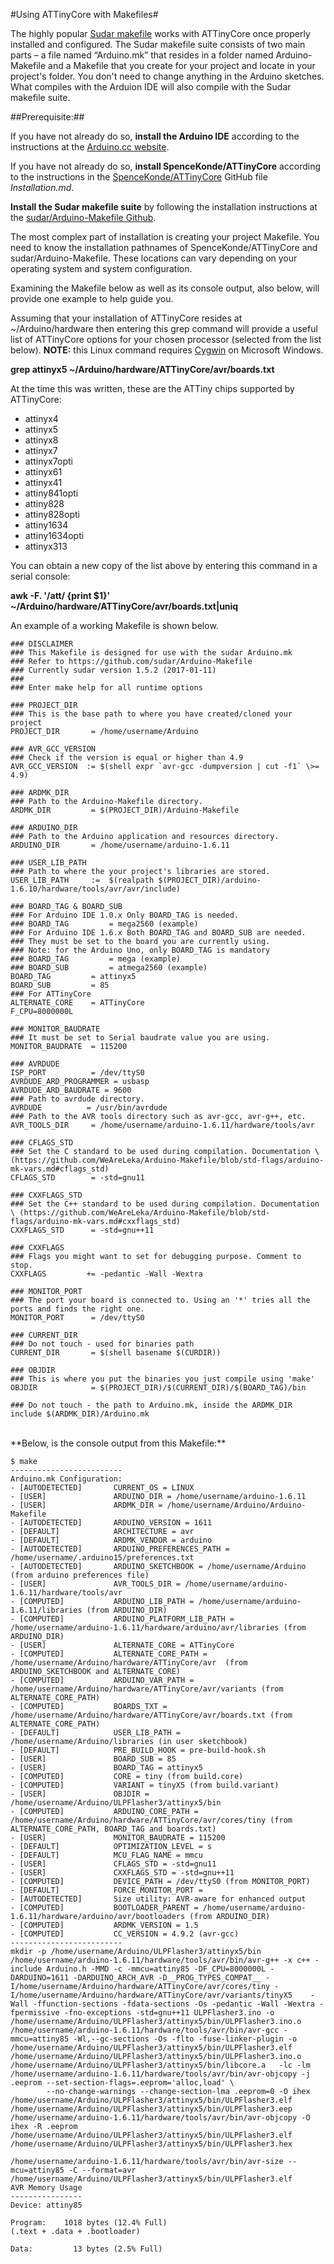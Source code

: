 #Using ATTinyCore with Makefiles#

The highly popular [Sudar
makefile](https://github.com/sudar/Arduino-Makefile) works with
ATTinyCore once properly installed and configured. The Sudar
makefile suite consists of two main parts – a file named
“Arduino.mk” that resides in a folder named Arduino-Makefile and a
Makefile that you create for your project and locate in your
project's folder.  You don't need to change anything in the Arduino
sketches. What compiles with the Arduion IDE will also compile with
the Sudar makefile suite.

##Prerequisite:##

If you have not already do so, **install the Arduino IDE** according
to the instructions at the [Arduino.cc
website](https://www.arduino.cc/en/Main/Software).

If you have not already do so, **install SpenceKonde/ATTinyCore**
according to the instructions in the
[SpenceKonde/ATTinyCore](https://github.com/SpenceKonde/ATTinyCore)
GitHub file *Installation.md*.

**Install the Sudar makefile suite** by following the installation
instructions at the [sudar/Arduino-Makefile
Github](https://github.com/sudar/Arduino-Makefile).

The most complex part of installation is creating your project
Makefile. You need to know the installation  pathnames of
SpenceKonde/ATTinyCore and  sudar/Arduino-Makefile. These locations
can vary depending on your operating system and system
configuration.

Examining the Makefile below as well as its
console output, also below, will provide one example to help guide
you.

Assuming that your installation of ATTinyCore resides at
~/Arduino/hardware then entering this grep command will provide a
useful list of ATTinyCore options for your chosen processor (selected from the list below).
**NOTE:** this Linux command requires [Cygwin](https://www.cygwin.com/) on Microsoft Windows.

**grep attinyx5 ~/Arduino/hardware/ATTinyCore/avr/boards.txt**

At the time this was written, these are the ATTiny chips supported by ATTinyCore:

* attinyx4
* attinyx5
* attinyx8
* attinyx7
* attinyx7opti
* attinyx61
* attinyx41
* attiny841opti
* attiny828
* attiny828opti
* attiny1634
* attiny1634opti
* attinyx313

You can obtain a new copy of the list above by entering this command in a serial console:

**awk -F. '/att/ {print $1}' ~/Arduino/hardware/ATTinyCore/avr/boards.txt|uniq**


An example of a working Makefile is shown below.
<br>
```
### DISCLAIMER
### This Makefile is designed for use with the sudar Arduino.mk
### Refer to https://github.com/sudar/Arduino-Makefile
### Currently sudar version 1.5.2 (2017-01-11)
###
### Enter make help for all runtime options

### PROJECT_DIR
### This is the base path to where you have created/cloned your project
PROJECT_DIR       = /home/username/Arduino

### AVR_GCC_VERSION
### Check if the version is equal or higher than 4.9
AVR_GCC_VERSION  := $(shell expr `avr-gcc -dumpversion | cut -f1` \>= 4.9)

### ARDMK_DIR
### Path to the Arduino-Makefile directory.
ARDMK_DIR         = $(PROJECT_DIR)/Arduino-Makefile

### ARDUINO_DIR
### Path to the Arduino application and resources directory.
ARDUINO_DIR       = /home/username/arduino-1.6.11

### USER_LIB_PATH
### Path to where the your project's libraries are stored.
USER_LIB_PATH     :=  $(realpath $(PROJECT_DIR)/arduino-1.6.10/hardware/tools/avr/avr/include)

### BOARD_TAG & BOARD_SUB
### For Arduino IDE 1.0.x Only BOARD_TAG is needed.
### BOARD_TAG         = mega2560 (example)
### For Arduino IDE 1.6.x Both BOARD_TAG and BOARD_SUB are needed.
### They must be set to the board you are currently using.
### Note: for the Arduino Uno, only BOARD_TAG is mandatory
### BOARD_TAG         = mega (example)
### BOARD_SUB         = atmega2560 (example)
BOARD_TAG         = attinyx5
BOARD_SUB         = 85
### For ATTinyCore
ALTERNATE_CORE    = ATTinyCore
F_CPU=8000000L

### MONITOR_BAUDRATE
### It must be set to Serial baudrate value you are using.
MONITOR_BAUDRATE  = 115200

### AVRDUDE
ISP_PORT          = /dev/ttyS0
AVRDUDE_ARD_PROGRAMMER = usbasp
AVRDUDE_ARD_BAUDRATE = 9600
### Path to avrdude directory.
AVRDUDE          = /usr/bin/avrdude
### Path to the AVR tools directory such as avr-gcc, avr-g++, etc.
AVR_TOOLS_DIR     = /home/username/arduino-1.6.11/hardware/tools/avr

### CFLAGS_STD
### Set the C standard to be used during compilation. Documentation \ (https://github.com/WeAreLeka/Arduino-Makefile/blob/std-flags/arduino-mk-vars.md#cflags_std)
CFLAGS_STD        = -std=gnu11

### CXXFLAGS_STD
### Set the C++ standard to be used during compilation. Documentation \ (https://github.com/WeAreLeka/Arduino-Makefile/blob/std-flags/arduino-mk-vars.md#cxxflags_std)
CXXFLAGS_STD      = -std=gnu++11

### CXXFLAGS
### Flags you might want to set for debugging purpose. Comment to stop.
CXXFLAGS         += -pedantic -Wall -Wextra

### MONITOR_PORT
### The port your board is connected to. Using an '*' tries all the ports and finds the right one.
MONITOR_PORT      = /dev/ttyS0

### CURRENT_DIR
### Do not touch - used for binaries path
CURRENT_DIR       = $(shell basename $(CURDIR))

### OBJDIR
### This is where you put the binaries you just compile using 'make'
OBJDIR            = $(PROJECT_DIR)/$(CURRENT_DIR)/$(BOARD_TAG)/bin

### Do not touch - the path to Arduino.mk, inside the ARDMK_DIR
include $(ARDMK_DIR)/Arduino.mk
```
<br>
**Below, is the console output from this Makefile:**
<br>

```
$ make
-------------------------
Arduino.mk Configuration:
- [AUTODETECTED]       CURRENT_OS = LINUX
- [USER]               ARDUINO_DIR = /home/username/arduino-1.6.11
- [USER]               ARDMK_DIR = /home/username/Arduino/Arduino-Makefile
- [AUTODETECTED]       ARDUINO_VERSION = 1611
- [DEFAULT]            ARCHITECTURE = avr
- [DEFAULT]            ARDMK_VENDOR = arduino
- [AUTODETECTED]       ARDUINO_PREFERENCES_PATH = /home/username/.arduino15/preferences.txt
- [AUTODETECTED]       ARDUINO_SKETCHBOOK = /home/username/Arduino (from arduino preferences file)
- [USER]               AVR_TOOLS_DIR = /home/username/arduino-1.6.11/hardware/tools/avr
- [COMPUTED]           ARDUINO_LIB_PATH = /home/username/arduino-1.6.11/libraries (from ARDUINO_DIR)
- [COMPUTED]           ARDUINO_PLATFORM_LIB_PATH = /home/username/arduino-1.6.11/hardware/arduino/avr/libraries (from ARDUINO_DIR)
- [USER]               ALTERNATE_CORE = ATTinyCore
- [COMPUTED]           ALTERNATE_CORE_PATH = /home/username/Arduino/hardware/ATTinyCore/avr  (from ARDUINO_SKETCHBOOK and ALTERNATE_CORE)
- [COMPUTED]           ARDUINO_VAR_PATH = /home/username/Arduino/hardware/ATTinyCore/avr/variants (from ALTERNATE_CORE_PATH)
- [COMPUTED]           BOARDS_TXT = /home/username/Arduino/hardware/ATTinyCore/avr/boards.txt (from ALTERNATE_CORE_PATH)
- [DEFAULT]            USER_LIB_PATH = /home/username/Arduino/libraries (in user sketchbook)
- [DEFAULT]            PRE_BUILD_HOOK = pre-build-hook.sh
- [USER]               BOARD_SUB = 85
- [USER]               BOARD_TAG = attinyx5
- [COMPUTED]           CORE = tiny (from build.core)
- [COMPUTED]           VARIANT = tinyX5 (from build.variant)
- [USER]               OBJDIR = /home/username/Arduino/ULPFlasher3/attinyx5/bin
- [COMPUTED]           ARDUINO_CORE_PATH = /home/username/Arduino/hardware/ATTinyCore/avr/cores/tiny (from ALTERNATE_CORE_PATH, BOARD_TAG and boards.txt)
- [USER]               MONITOR_BAUDRATE = 115200
- [DEFAULT]            OPTIMIZATION_LEVEL = s
- [DEFAULT]            MCU_FLAG_NAME = mmcu
- [USER]               CFLAGS_STD = -std=gnu11
- [USER]               CXXFLAGS_STD = -std=gnu++11
- [COMPUTED]           DEVICE_PATH = /dev/ttyS0 (from MONITOR_PORT)
- [DEFAULT]            FORCE_MONITOR_PORT =
- [AUTODETECTED]       Size utility: AVR-aware for enhanced output
- [COMPUTED]           BOOTLOADER_PARENT = /home/username/arduino-1.6.11/hardware/arduino/avr/bootloaders (from ARDUINO_DIR)
- [COMPUTED]           ARDMK_VERSION = 1.5
- [COMPUTED]           CC_VERSION = 4.9.2 (avr-gcc)
-------------------------
mkdir -p /home/username/Arduino/ULPFlasher3/attinyx5/bin
/home/username/arduino-1.6.11/hardware/tools/avr/bin/avr-g++ -x c++ -include Arduino.h -MMD -c -mmcu=attiny85 -DF_CPU=8000000L -DARDUINO=1611 -DARDUINO_ARCH_AVR -D__PROG_TYPES_COMPAT__ -I/home/username/Arduino/hardware/ATTinyCore/avr/cores/tiny -I/home/username/Arduino/hardware/ATTinyCore/avr/variants/tinyX5    -Wall -ffunction-sections -fdata-sections -Os -pedantic -Wall -Wextra -fpermissive -fno-exceptions -std=gnu++11 ULPFlasher3.ino -o /home/username/Arduino/ULPFlasher3/attinyx5/bin/ULPFlasher3.ino.o
/home/username/arduino-1.6.11/hardware/tools/avr/bin/avr-gcc -mmcu=attiny85 -Wl,--gc-sections -Os -flto -fuse-linker-plugin -o /home/username/Arduino/ULPFlasher3/attinyx5/bin/ULPFlasher3.elf /home/username/Arduino/ULPFlasher3/attinyx5/bin/ULPFlasher3.ino.o /home/username/Arduino/ULPFlasher3/attinyx5/bin/libcore.a   -lc -lm
/home/username/arduino-1.6.11/hardware/tools/avr/bin/avr-objcopy -j .eeprom --set-section-flags=.eeprom='alloc,load' \
		--no-change-warnings --change-section-lma .eeprom=0 -O ihex /home/username/Arduino/ULPFlasher3/attinyx5/bin/ULPFlasher3.elf /home/username/Arduino/ULPFlasher3/attinyx5/bin/ULPFlasher3.eep
/home/username/arduino-1.6.11/hardware/tools/avr/bin/avr-objcopy -O ihex -R .eeprom /home/username/Arduino/ULPFlasher3/attinyx5/bin/ULPFlasher3.elf /home/username/Arduino/ULPFlasher3/attinyx5/bin/ULPFlasher3.hex

/home/username/arduino-1.6.11/hardware/tools/avr/bin/avr-size --mcu=attiny85 -C --format=avr /home/username/Arduino/ULPFlasher3/attinyx5/bin/ULPFlasher3.elf
AVR Memory Usage
----------------
Device: attiny85

Program:    1018 bytes (12.4% Full)
(.text + .data + .bootloader)

Data:         13 bytes (2.5% Full)
```
